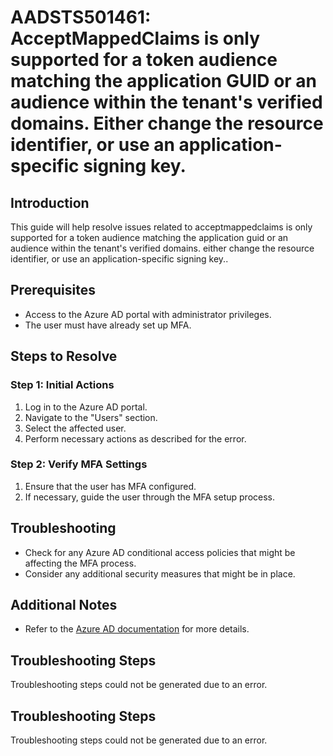 # AADSTS501461: AcceptMappedClaims is only supported for a token audience matching the application GUID or an audience within the tenant's verified domains. Either change the resource identifier, or use an application-specific signing key.

## Introduction

This guide will help resolve issues related to acceptmappedclaims is only
supported for a token audience matching the application guid or an audience
within the tenant's verified domains. either change the resource identifier, or
use an application-specific signing key..

## Prerequisites

* Access to the Azure AD portal with administrator privileges.
* The user must have already set up MFA.

## Steps to Resolve

### Step 1: Initial Actions

1. Log in to the Azure AD portal.
2. Navigate to the "Users" section.
3. Select the affected user.
4. Perform necessary actions as described for the error.

### Step 2: Verify MFA Settings

1. Ensure that the user has MFA configured.
2. If necessary, guide the user through the MFA setup process.

## Troubleshooting

* Check for any Azure AD conditional access policies that might be affecting the
  MFA process.
* Consider any additional security measures that might be in place.

## Additional Notes

* Refer to the
  [Azure AD documentation](https://learn.microsoft.com/en-us/azure/active-directory/)
  for more details.

## Troubleshooting Steps

Troubleshooting steps could not be generated due to an error.

## Troubleshooting Steps

Troubleshooting steps could not be generated due to an error.
